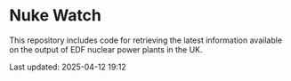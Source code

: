 # Nuke Watch

This repository includes code for retrieving the latest information available on the output of EDF nuclear power plants in the UK.

Last updated: 2025-04-12 19:12
